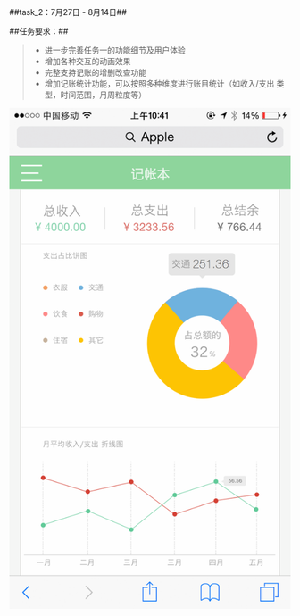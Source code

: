 ##task_2：7月27日 - 8月14日##

##任务要求：##
>- 进一步完善任务一的功能细节及用户体验
>- 增加各种交互的动画效果
>- 完整支持记账的增删改查功能
>- 增加记账统计功能，可以按照多种维度进行账目统计（如收入/支出 类型，时间范围，月周粒度等）


<img src="asset/mob_yangfan_task2_01.png"/>
